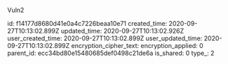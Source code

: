 Vuln2

id: f14177d8680d41e0a4c7226beaa10e71
created_time: 2020-09-27T10:13:02.899Z
updated_time: 2020-09-27T10:13:02.926Z
user_created_time: 2020-09-27T10:13:02.899Z
user_updated_time: 2020-09-27T10:13:02.899Z
encryption_cipher_text: 
encryption_applied: 0
parent_id: ecc34bd80e15480685def0498c21de6a
is_shared: 0
type_: 2